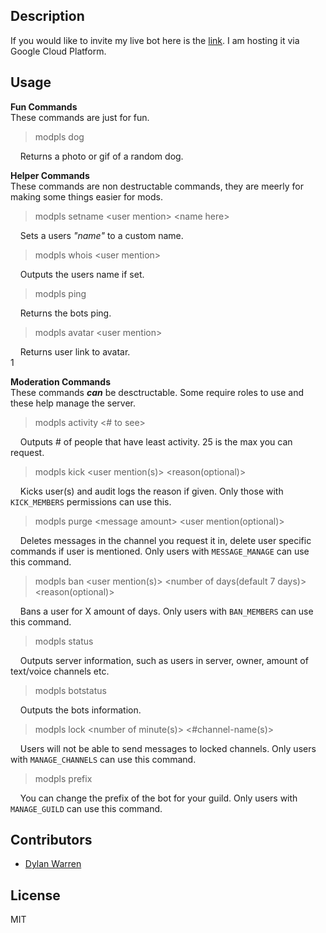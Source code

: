 ## Description

If you would like to invite my live bot here is the [link](https://discordapp.com/oauth2/authorize?client_id=342815158688808961&scope=bot&permissions=8). I am hosting it via Google Cloud Platform.

## Usage
**Fun Commands** <br>
These commands are just for fun.

> modpls dog <br>

&nbsp;&nbsp;&nbsp;&nbsp;Returns a photo or gif of a random dog.


**Helper Commands** <br>
These commands are non destructable commands, they are meerly for making some things easier for mods.

> modpls setname \<user mention> \<name here> <br>
  
&nbsp;&nbsp;&nbsp;&nbsp;Sets a users _"name"_ to a custom name.<br>
> modpls whois \<user mention> <br>
  
&nbsp;&nbsp;&nbsp;&nbsp;Outputs the users name if set. <br>
> modpls ping
  
&nbsp;&nbsp;&nbsp;&nbsp;Returns the bots ping. <br>
> modpls avatar \<user mention>

&nbsp;&nbsp;&nbsp;&nbsp;Returns user link to avatar. <br>1
  
**Moderation Commands** <br>
These commands **_can_** be desctructable. Some require roles to use and these help manage the server.

> modpls activity <# to see> <br>
  
&nbsp;&nbsp;&nbsp;&nbsp;Outputs # of people that have least activity. 25 is the max you can request. <br>
> modpls kick \<user mention(s)> \<reason(optional)> <br>
  
&nbsp;&nbsp;&nbsp;&nbsp;Kicks user(s) and audit logs the reason if given. Only those with `KICK_MEMBERS` permissions can use this. <br>
> modpls purge \<message amount> \<user mention(optional)> <br>

&nbsp;&nbsp;&nbsp;&nbsp;Deletes messages in the channel you request it in, delete user specific commands if user is mentioned. Only users with `MESSAGE_MANAGE` can use this command.

> modpls ban  <user mention(s)> <number of days(default 7 days)> <reason(optional)>

&nbsp;&nbsp;&nbsp;&nbsp;Bans a user for X amount of days. Only users with `BAN_MEMBERS` can use this command.

> modpls status

&nbsp;&nbsp;&nbsp;&nbsp;Outputs server information, such as users in server, owner, amount of text/voice channels etc.

> modpls botstatus

&nbsp;&nbsp;&nbsp;&nbsp;Outputs the bots information.

> modpls lock <number of minute(s)> <#channel-name(s)>

&nbsp;&nbsp;&nbsp;&nbsp;Users will not be able to send messages to locked channels. Only users with `MANAGE_CHANNELS` can use this command.

> modpls prefix <custom prefix>

&nbsp;&nbsp;&nbsp;&nbsp;You can change the prefix of the bot for your guild. Only users with `MANAGE_GUILD` can use this command.

## Contributors

- [Dylan Warren](https://github.com/Uhuh)

## License

MIT
